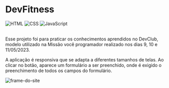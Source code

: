 # DevFitness

<div style="display: inline_block">
<img src="https://camo.githubusercontent.com/d63d473e728e20a286d22bb2226a7bf45a2b9ac6c72c59c0e61e9730bfe4168c/68747470733a2f2f696d672e736869656c64732e696f2f62616467652f48544d4c352d4533344632363f7374796c653d666f722d7468652d6261646765266c6f676f3d68746d6c35266c6f676f436f6c6f723d7768697465" alt="HTML">
<img src="https://camo.githubusercontent.com/3a0f693cfa032ea4404e8e02d485599bd0d192282b921026e89d271aaa3d7565/68747470733a2f2f696d672e736869656c64732e696f2f62616467652f435353332d3135373242363f7374796c653d666f722d7468652d6261646765266c6f676f3d63737333266c6f676f436f6c6f723d7768697465" alt="CSS">
<img src="https://img.shields.io/badge/JavaScript-F7DF1E?style=for-the-badge&logo=javascript&logoColor=black" alt="JavaScript">
</div>
<br>
<p>Esse projeto foi para praticar os conhecimentos aprendidos no DevClub, modelo utilizado na Missão você programador realizado nos dias 9, 10 e 11/05/2023.
  
  A aplicação é responsiva que se adapta a diferentes tamanhos de telas. Ao clicar no botão, aparece um formulário a ser preenchido, onde é exigido o preenchimento de todos os campos do formulário.</p>
  
  <img src="./devFtness-display.gif" alt="frame-do-site">
